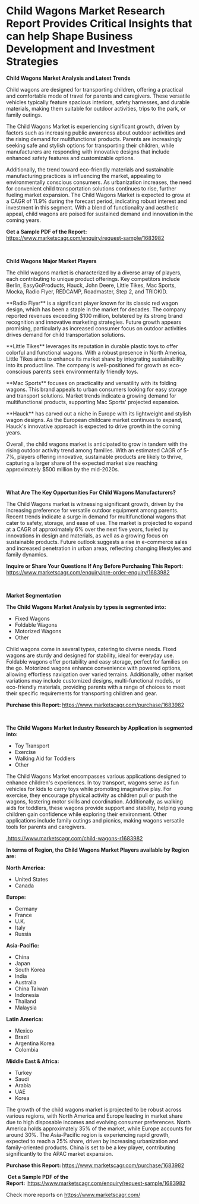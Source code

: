 <p><h1>Child Wagons Market Research Report Provides Critical Insights that can help Shape Business Development and Investment Strategies</h1></p><p><strong>Child Wagons Market Analysis and Latest Trends</strong></p>
<p><p>Child wagons are designed for transporting children, offering a practical and comfortable mode of travel for parents and caregivers. These versatile vehicles typically feature spacious interiors, safety harnesses, and durable materials, making them suitable for outdoor activities, trips to the park, or family outings.</p><p>The Child Wagons Market is experiencing significant growth, driven by factors such as increasing public awareness about outdoor activities and the rising demand for multifunctional products. Parents are increasingly seeking safe and stylish options for transporting their children, while manufacturers are responding with innovative designs that include enhanced safety features and customizable options.</p><p>Additionally, the trend toward eco-friendly materials and sustainable manufacturing practices is influencing the market, appealing to environmentally conscious consumers. As urbanization increases, the need for convenient child transportation solutions continues to rise, further fueling market expansion. The Child Wagons Market is expected to grow at a CAGR of 11.9% during the forecast period, indicating robust interest and investment in this segment. With a blend of functionality and aesthetic appeal, child wagons are poised for sustained demand and innovation in the coming years.</p></p>
<p><strong>Get a Sample PDF of the Report:&nbsp;</strong> <a href="https://www.marketscagr.com/enquiry/request-sample/1683982?utm_campaign=2003&utm_medium=2&utm_source=Github&utm_content=ia&utm_term=30122024&utm_id=child-wagons">https://www.marketscagr.com/enquiry/request-sample/1683982</a></p>
<p>&nbsp;</p>
<p><strong>Child Wagons Major Market Players</strong></p>
<p><p>The child wagons market is characterized by a diverse array of players, each contributing to unique product offerings. Key competitors include Berlin, EasyGoProducts, Hauck, John Deere, Little Tikes, Mac Sports, Mocka, Radio Flyer, REDCAMP, Roadmaster, Step 2, and TRIOKID.</p><p>**Radio Flyer** is a significant player known for its classic red wagon design, which has been a staple in the market for decades. The company reported revenues exceeding $100 million, bolstered by its strong brand recognition and innovative marketing strategies. Future growth appears promising, particularly as increased consumer focus on outdoor activities drives demand for child transportation solutions.</p><p>**Little Tikes** leverages its reputation in durable plastic toys to offer colorful and functional wagons. With a robust presence in North America, Little Tikes aims to enhance its market share by integrating sustainability into its product line. The company is well-positioned for growth as eco-conscious parents seek environmentally friendly toys.</p><p>**Mac Sports** focuses on practicality and versatility with its folding wagons. This brand appeals to urban consumers looking for easy storage and transport solutions. Market trends indicate a growing demand for multifunctional products, supporting Mac Sports' projected expansion.</p><p>**Hauck** has carved out a niche in Europe with its lightweight and stylish wagon designs. As the European childcare market continues to expand, Hauck's innovative approach is expected to drive growth in the coming years.</p><p>Overall, the child wagons market is anticipated to grow in tandem with the rising outdoor activity trend among families. With an estimated CAGR of 5-7%, players offering innovative, sustainable products are likely to thrive, capturing a larger share of the expected market size reaching approximately $500 million by the mid-2020s.</p></p>
<p>&nbsp;</p>
<p><strong>What Are The Key Opportunities For Child Wagons Manufacturers?</strong></p>
<p><p>The Child Wagons market is witnessing significant growth, driven by the increasing preference for versatile outdoor equipment among parents. Recent trends indicate a surge in demand for multifunctional wagons that cater to safety, storage, and ease of use. The market is projected to expand at a CAGR of approximately 6% over the next five years, fueled by innovations in design and materials, as well as a growing focus on sustainable products. Future outlook suggests a rise in e-commerce sales and increased penetration in urban areas, reflecting changing lifestyles and family dynamics.</p></p>
<p><strong>Inquire or Share Your Questions If Any Before Purchasing This Report:</strong> <a href="https://www.marketscagr.com/enquiry/pre-order-enquiry/1683982?utm_campaign=2003&utm_medium=2&utm_source=Github&utm_content=ia&utm_term=30122024&utm_id=child-wagons">https://www.marketscagr.com/enquiry/pre-order-enquiry/1683982</a></p>
<p>&nbsp;</p>
<p><strong>Market Segmentation</strong></p>
<p><strong>The Child Wagons Market Analysis by types is segmented into:</strong></p>
<p><ul><li>Fixed Wagons</li><li>Foldable Wagons</li><li>Motorized Wagons</li><li>Other</li></ul></p>
<p><p>Child wagons come in several types, catering to diverse needs. Fixed wagons are sturdy and designed for stability, ideal for everyday use. Foldable wagons offer portability and easy storage, perfect for families on the go. Motorized wagons enhance convenience with powered options, allowing effortless navigation over varied terrains. Additionally, other market variations may include customized designs, multi-functional models, or eco-friendly materials, providing parents with a range of choices to meet their specific requirements for transporting children and gear.</p></p>
<p><strong>Purchase this Report:&nbsp;</strong><a href="https://www.marketscagr.com/purchase/1683982?utm_campaign=2003&utm_medium=2&utm_source=Github&utm_content=ia&utm_term=30122024&utm_id=child-wagons">https://www.marketscagr.com/purchase/1683982</a></p>
<p>&nbsp;</p>
<p><strong>The Child Wagons Market Industry Research by Application is segmented into:</strong></p>
<p><ul><li>Toy Transport</li><li>Exercise</li><li>Walking Aid for Toddlers</li><li>Other</li></ul></p>
<p><p>The Child Wagons Market encompasses various applications designed to enhance children's experiences. In toy transport, wagons serve as fun vehicles for kids to carry toys while promoting imaginative play. For exercise, they encourage physical activity as children pull or push the wagons, fostering motor skills and coordination. Additionally, as walking aids for toddlers, these wagons provide support and stability, helping young children gain confidence while exploring their environment. Other applications include family outings and picnics, making wagons versatile tools for parents and caregivers.</p></p>
<p><a href="https://www.marketscagr.com/child-wagons-r1683982?utm_campaign=2003&utm_medium=2&utm_source=Github&utm_content=ia&utm_term=30122024&utm_id=child-wagons">&nbsp;https://www.marketscagr.com/child-wagons-r1683982</a></p>
<p><strong>In terms of Region, the Child Wagons Market Players available by Region are:</strong></p>
<p>
    <p> <strong> North America: </strong>
        <ul>
            <li>United States</li>
            <li>Canada</li>
        </ul>
        </p> 
    <p> <strong> Europe: </strong>
        <ul>
            <li>Germany</li>
            <li>France</li>
            <li>U.K.</li>
            <li>Italy</li>
            <li>Russia</li>
        </ul>
        </p> 
    <p> <strong> Asia-Pacific: </strong>
        <ul>
            <li>China</li>
            <li>Japan</li>
            <li>South Korea</li>
            <li>India</li>
            <li>Australia</li>
            <li>China Taiwan</li>
            <li>Indonesia</li>
            <li>Thailand</li>
            <li>Malaysia</li>
        </ul>
        </p> 
    <p> <strong> Latin America: </strong>
        <ul>
            <li>Mexico</li>
            <li>Brazil</li>
            <li>Argentina Korea</li>
            <li>Colombia</li>
        </ul>
        </p> 
    <p> <strong> Middle East & Africa: </strong>
        <ul>
            <li>Turkey</li>
            <li>Saudi</li>
            <li>Arabia</li>
            <li>UAE</li>
            <li>Korea</li>
        </ul>
    </p>
    </p>
<p><p>The growth of the child wagons market is projected to be robust across various regions, with North America and Europe leading in market share due to high disposable incomes and evolving consumer preferences. North America holds approximately 35% of the market, while Europe accounts for around 30%. The Asia-Pacific region is experiencing rapid growth, expected to reach a 25% share, driven by increasing urbanization and family-oriented products. China is set to be a key player, contributing significantly to the APAC market expansion.</p></p>
<p><strong>Purchase this Report: </strong><a href="https://www.marketscagr.com/purchase/1683982?utm_campaign=2003&utm_medium=2&utm_source=Github&utm_content=ia&utm_term=30122024&utm_id=child-wagons">https://www.marketscagr.com/purchase/1683982</a></p>
<p>&nbsp;<strong>Get a Sample PDF of the Report:&nbsp;&nbsp;</strong><a href="https://www.marketscagr.com/enquiry/request-sample/1683982?utm_campaign=2003&utm_medium=2&utm_source=Github&utm_content=ia&utm_term=30122024&utm_id=child-wagons">https://www.marketscagr.com/enquiry/request-sample/1683982</a></p>
<p><strong></strong></p>
<p>Check more reports on <a href="https://www.marketscagr.com/?utm_campaign=2003&utm_medium=2&utm_source=Github&utm_content=ia&utm_term=30122024&utm_id=child-wagons">https://www.marketscagr.com/</a></p>